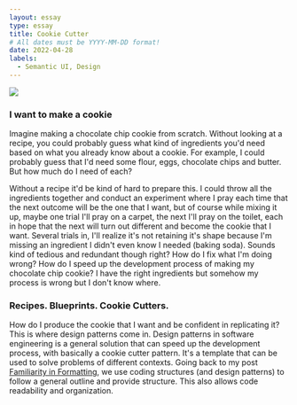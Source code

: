 ```yaml
---
layout: essay
type: essay
title: Cookie Cutter
# All dates must be YYYY-MM-DD format!
date: 2022-04-28
labels:
  - Semantic UI, Design
---
```


<img class="ui large image" src="https://us.123rf.com/450wm/irinamedvedeva/irinamedvedeva2001/irinamedvedeva200100024/140188819-woman-baking-baking-utensils-and-cooking-ingredients-for-tarts-cookies-dough-and-pastry-valentine-s-.jpg?ver=6">

### I want to make a cookie

Imagine making a chocolate chip cookie from scratch. Without looking at a recipe, you could probably guess what kind of ingredients you'd need based on what you already know about a cookie. For example, I could probably guess that I'd need some flour, eggs, chocolate chips and butter. But how much do I need of each? 

Without a recipe it'd be kind of hard to prepare this. I could throw all the ingredients together and conduct an experiment where I pray each time that the next outcome will be the one that I want, but of course while mixing it up, maybe one trial I'll pray on a carpet, the next I'll pray on the toilet, each in hope that the next will turn out different and become the cookie that I want. Several trials in, I'll realize it's not retaining it's shape because I'm missing an ingredient I didn't even know I needed (baking soda). Sounds kind of tedious and redundant though right? How do I fix what I'm doing wrong? How do I speed up the development process of making my chocolate chip cookie? I have the right ingredients but somehow my process is wrong but I don't know where. 

### Recipes. Blueprints. Cookie Cutters. 

How do I produce the cookie that I want and be confident in replicating it? This is where design patterns come in. Design patterns in software engineering is a general solution that can speed up the development process, with basically a cookie cutter pattern. It's a template that can be used to solve problems of different contexts. Going back to my post [Familiarity in Formatting](https://larissa-tsai.github.io/essays/familiarity-in-formatting.html), we use coding structures (and design patterns) to follow a general outline and provide structure. This also allows code readability and organization. 
